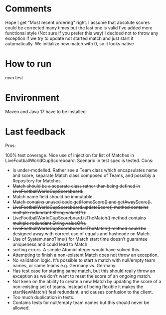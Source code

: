 # Comments
Hope I get "Most recent ordering" right.
I assume that absolute scores could be corrected many times but the last one is valid
I've added more functional style (Not sure if you prefer this way)
I decided not to throw any exception if we try to update not started match and just start it automatically. We initialize new match with 0, so it looks native 

# How to run 
mvn test

# Environment
Maven and Java 17 have to be installed

# Last feedback
Pros:

100% test coverage.
Nice use of injection for list of Matches in LiveFootballWorldCupScoreboard.
Scenario in test spec is tested.
Cons:

- Is under-modelled. Rather see a Team class which encapsulates name and score, separate Match class composed of Teams, and possibly a Repository for Matches.
- ~~Match should be a separate class rather than being defined in LiveFootballWorldCupScoreboard.~~
- Match name field should be immutable.
- ~~Match contains unused code getHomeScore() and getAwayScore().~~
- ~~LiveFootballWorldCupScoreboard.updateScore() method contains multiple redundant String.valueOf().~~
- ~~LiveFootballWorldCupScoreboard.isTheMatch() method contains multiple redundant String.valueOf().~~
- ~~LiveFootballWorldCupScoreboard.isTheMatch() method could be designed away with correct use of equals and hashcode on Match.~~
- Use of System.nanoTime() for Match start time doesn’t guarantee uniqueness and could lead to Match
- sorting errors. A simple AtomicInteger would have solved this.
- Attempting to finish a non-existent Match does not throw an exception.
- No validation logic. It’s possible to start a match with null/empty team names, or same teams e.g. Germany vs. Germany.
- Has test case for starting same match, but this should really throw an exception as we don’t want to reset the score of an ongoing match.
- Not keen on the ability to create a new Match by updating the score of a non-existing set of teams. Instead of being flexible it makes the startNewMatch() feel redundant, and causes confusion to the client.
- Too much duplication in tests.
- Contains tests for null/empty team names but this should never be allowed.